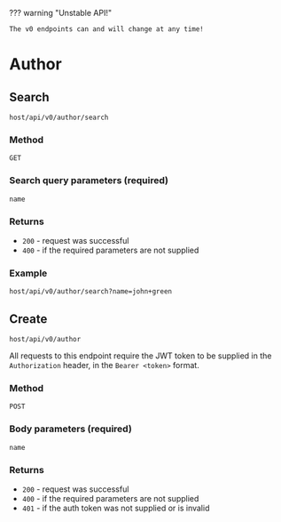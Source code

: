 ??? warning "Unstable API!"

    The v0 endpoints can and will change at any time!

# Author

## Search

`host/api/v0/author/search`

### Method

`GET`

### Search query parameters (**required**)

`name`

### Returns

- `200` - request was successful
- `400` - if the required parameters are not supplied

### Example

`host/api/v0/author/search?name=john+green`

## Create

`host/api/v0/author`

All requests to this endpoint require the JWT token to be supplied in the `Authorization` header, in the `Bearer <token>` format.

### Method

`POST`

### Body parameters (**required**)

`name`

### Returns

- `200` - request was successful
- `400` - if the required parameters are not supplied
- `401` - if the auth token was not supplied or is invalid
